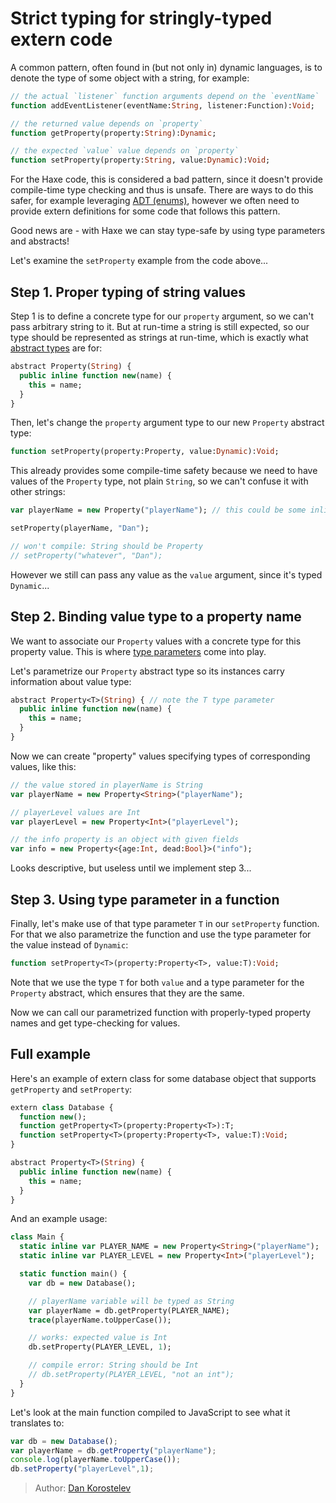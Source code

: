 [tags]: / "abstract-type,type-params,extern"

# Strict typing for stringly-typed extern code

A common pattern, often found in (but not only in) dynamic languages, is to denote the type of some object
with a string, for example:

```haxe
// the actual `listener` function arguments depend on the `eventName`
function addEventListener(eventName:String, listener:Function):Void;

// the returned value depends on `property`
function getProperty(property:String):Dynamic;

// the expected `value` value depends on `property`
function setProperty(property:String, value:Dynamic):Void;
```

For the Haxe code, this is considered a bad pattern, since it doesn't provide compile-time type checking and thus is unsafe.
There are ways to do this safer, for example leveraging [ADT (enums)](http://haxe.org/manual/types-enum-instance.html),
however we often need to provide extern definitions for some code that follows this pattern.

Good news are - with Haxe we can stay type-safe by using type parameters and abstracts!

Let's examine the `setProperty` example from the code above...


## Step 1. Proper typing of string values

Step 1 is to define a concrete type for our `property` argument, so we can't pass arbitrary string to it.
But at run-time a string is still expected, so our type should be represented as strings at run-time, which is
exactly what [abstract types](http://haxe.org/manual/types-abstract.html) are for:

```haxe
abstract Property(String) {
  public inline function new(name) {
    this = name;
  }
}
```

Then, let's change the `property` argument type to our new `Property` abstract type:

```haxe
function setProperty(property:Property, value:Dynamic):Void;
```

This already provides some compile-time safety because we need to have values of the `Property` type,
not plain `String`, so we can't confuse it with other strings:

```haxe
var playerName = new Property("playerName"); // this could be some inlined constant

setProperty(playerName, "Dan");

// won't compile: String should be Property
// setProperty("whatever", "Dan");
```

However we still can pass any value as the `value` argument, since it's typed `Dynamic`...


## Step 2. Binding value type to a property name

We want to associate our `Property` values with a concrete type for this property value.
This is where [type parameters](http://haxe.org/manual/type-system-type-parameters.html) come into play.

Let's parametrize our `Property` abstract type so its instances carry information about value type:

```haxe
abstract Property<T>(String) { // note the T type parameter
  public inline function new(name) {
    this = name;
  }
}
```

Now we can create "property" values specifying types of corresponding values, like this:

```haxe
// the value stored in playerName is String
var playerName = new Property<String>("playerName");

// playerLevel values are Int
var playerLevel = new Property<Int>("playerLevel");

// the info property is an object with given fields
var info = new Property<{age:Int, dead:Bool}>("info");
```

Looks descriptive, but useless until we implement step 3...


## Step 3. Using type parameter in a function

Finally, let's make use of that type parameter `T` in our `setProperty` function.
For that we also parametrize the function and use the type parameter for the value instead of `Dynamic`:

```haxe
function setProperty<T>(property:Property<T>, value:T):Void;
```

Note that we use the type `T` for both `value` and a type parameter for the `Property` abstract, which
ensures that they are the same.

Now we can call our parametrized function with properly-typed property names and get type-checking for values.

## Full example

Here's an example of extern class for some database object that supports `getProperty` and `setProperty`:

```haxe
extern class Database {
  function new();
  function getProperty<T>(property:Property<T>):T;
  function setProperty<T>(property:Property<T>, value:T):Void;
}

abstract Property<T>(String) {
  public inline function new(name) {
    this = name;
  }
}
```

And an example usage:

```haxe
class Main {
  static inline var PLAYER_NAME = new Property<String>("playerName");
  static inline var PLAYER_LEVEL = new Property<Int>("playerLevel");

  static function main() {
    var db = new Database();

    // playerName variable will be typed as String
    var playerName = db.getProperty(PLAYER_NAME);
    trace(playerName.toUpperCase());

    // works: expected value is Int
    db.setProperty(PLAYER_LEVEL, 1);

    // compile error: String should be Int
    // db.setProperty(PLAYER_LEVEL, "not an int");
  }
}
```

Let's look at the main function compiled to JavaScript to see what it translates to:

```js
var db = new Database();
var playerName = db.getProperty("playerName");
console.log(playerName.toUpperCase());
db.setProperty("playerLevel",1);
```

> Author: [Dan Korostelev](https://github.com/nadako)

